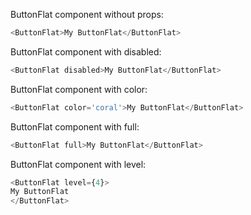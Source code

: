 ButtonFlat component without props:
```js
<ButtonFlat>My ButtonFlat</ButtonFlat>
```

ButtonFlat component with disabled:
```js
<ButtonFlat disabled>My ButtonFlat</ButtonFlat>
```

ButtonFlat component with color:
```js
<ButtonFlat color='coral'>My ButtonFlat</ButtonFlat>
```

ButtonFlat component with full:
```js
<ButtonFlat full>My ButtonFlat</ButtonFlat>
```

ButtonFlat component with level:
```js
<ButtonFlat level={4}>
My ButtonFlat
</ButtonFlat>
```
